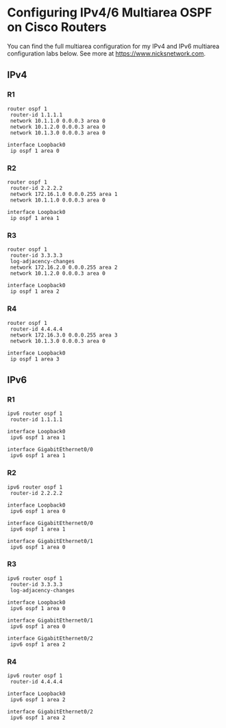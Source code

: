 # Configuring IPv4/6 Multiarea OSPF on Cisco Routers
You can find the full multiarea configuration for my IPv4 and IPv6 multiarea configuration labs below. See more at https://www.nicksnetwork.com.

## IPv4

### R1
```
router ospf 1
 router-id 1.1.1.1
 network 10.1.1.0 0.0.0.3 area 0
 network 10.1.2.0 0.0.0.3 area 0
 network 10.1.3.0 0.0.0.3 area 0

interface Loopback0
 ip ospf 1 area 0
```
### R2
```
router ospf 1
 router-id 2.2.2.2
 network 172.16.1.0 0.0.0.255 area 1
 network 10.1.1.0 0.0.0.3 area 0
 
interface Loopback0
 ip ospf 1 area 1
```
### R3
```
router ospf 1
 router-id 3.3.3.3
 log-adjacency-changes
 network 172.16.2.0 0.0.0.255 area 2
 network 10.1.2.0 0.0.0.3 area 0
 
interface Loopback0
 ip ospf 1 area 2
```
### R4
```
router ospf 1
 router-id 4.4.4.4
 network 172.16.3.0 0.0.0.255 area 3
 network 10.1.3.0 0.0.0.3 area 0
 
interface Loopback0
 ip ospf 1 area 3
```
## IPv6

### R1
```
ipv6 router ospf 1
 router-id 1.1.1.1
 
interface Loopback0
 ipv6 ospf 1 area 1

interface GigabitEthernet0/0
 ipv6 ospf 1 area 1
```
### R2
```
ipv6 router ospf 1
 router-id 2.2.2.2
 
interface Loopback0
 ipv6 ospf 1 area 0

interface GigabitEthernet0/0
 ipv6 ospf 1 area 1

interface GigabitEthernet0/1
 ipv6 ospf 1 area 0
```
### R3
```
ipv6 router ospf 1
 router-id 3.3.3.3
 log-adjacency-changes
 
interface Loopback0
 ipv6 ospf 1 area 0

interface GigabitEthernet0/1
 ipv6 ospf 1 area 0

interface GigabitEthernet0/2
 ipv6 ospf 1 area 2
```
### R4
```
ipv6 router ospf 1
 router-id 4.4.4.4

interface Loopback0
 ipv6 ospf 1 area 2

interface GigabitEthernet0/2
 ipv6 ospf 1 area 2
```
